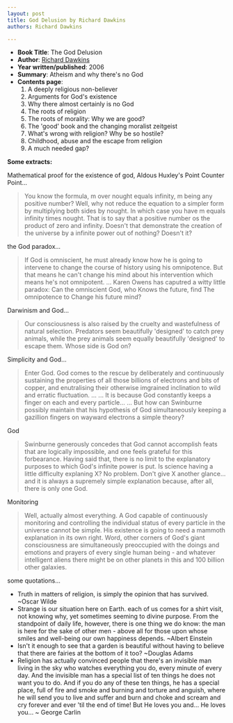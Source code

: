 ```yaml
---
layout: post
title: God Delusion by Richard Dawkins
authors: Richard Dawkins

---
```


- **Book Title**: The God Delusion
- **Author**: [Richard Dawkins ](http://richarddawkins.net/)
- **Year written/published**: 2006
- **Summary**: Atheism and why there's no God
- **Contents page**:
  1. A deeply religious non-believer
  2. Arguments for God's existence
  3. Why there almost certainly is no God
  4. The roots of religion
  5. The roots of morality: Why we are good?
  6. The 'good' book and the changing moralist zeitgeist
  7. What's wrong with religion? Why be so hostile?
  8. Childhood, abuse and the escape from religion
  9. A much needed gap?

**Some extracts:**

Mathematical proof for the existence of god, Aldous Huxley's Point Counter Point...

> You know the formula, m over nought equals infinity, m being any positive number? Well, why not reduce the equation to a simpler form by multiplying both sides by nought. In which case you have m equals infinity times nought. That is to say that a positive number os the product of zero and infinity. Doesn't that demonstrate the creation of the universe by a infinite power out of nothing? Doesn't it?

the God paradox...

> If God is omniscient, he must already know how he is going to intervene to change the course of history using his omnipotence. But that means he can't change his mind about his intervention which means he's not omnipotent. ... Karen Owens has caputred a witty little paradox: Can the omniscient God, who Knows the future, find The omnipotence to Change his future mind?

Darwinism and God...

> Our consciousness is also raised by the cruelty and wastefulness of natural selection. Predators seem beautifully 'designed' to catch prey animals, while the prey animals seem equally beautifully 'designed' to escape them. Whose side is God on?

Simplicity and God...

> Enter God. God comes to the rescue by deliberately and continuously sustaining the properties of all those billions of electrons and bits of copper, and enutralising their otherwise imgrained inclination to wild and erratic fluctuation. ... ... It is because God constantly keeps a finger on each and every particle... ... But how can Swinburne possibly maintain that his hypothesis of God simultaneously keeping a gazillion fingers on wayward electrons a simple theory?

God

> Swinburne generously concedes that God cannot accomplish feats that are logically impossible, and one feels grateful for this forbearance. Having said that, there is no limit to the explanatory purposes to which God's infinite power is put. Is science having a little difficulty explaning X? No problem. Don't give X another glance... and it is always a supremely simple explanation because, after all, there is only one God.

Monitoring

> Well, actually almost everything. A God capable of continuously monitoring and controlling the individual status of every particle in the universe cannot be simple. His existence is going to need a mammoth explanation in its own right. Word, other corners of God's giant consciousness are simultaneously preoccupied with the doings and emotions and prayers of every single human being - and whatever intelligent aliens there might be on other planets in this and 100 billion other galaxies.

some quotations...

- Truth in matters of religion, is simply the opinion that has survived. ~Oscar Wilde
- Strange is our situation here on Earth. each of us comes for a shirt visit, not knowing why, yet sometimes seeming to divine purpose. From the standpoint of daily life, however, there is one thing we do know: the man is here for the sake of other men - above all for those upon whose smiles and well-being our own happiness depends. ~Albert Einstein
- Isn't it enough to see that a garden is beautiful without having to believe that there are fairies at the bottom of it too? ~Douglas Adams
- Religion has actually convinced people that there's an invisible man living in the sky who watches everything you do, every minute of every day. And the invisible man has a special list of ten things he does not want you to do. And if you do any of these ten things, he has a special place, full of fire and smoke and burning and torture and anguish, where he will send you to live and suffer and burn and choke and scream and cry forever and ever 'til the end of time! But He loves you and... He loves you... ~ George Carlin
